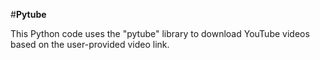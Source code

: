 # **Pytube**

This Python code uses the "pytube" library to download YouTube videos based on the user-provided video link. 
 
 
